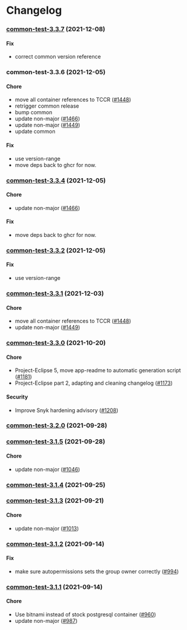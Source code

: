 # Changelog<br>


<a name="common-test-3.3.7"></a>
### [common-test-3.3.7](https://github.com/truecharts/apps/compare/common-test-3.3.6...common-test-3.3.7) (2021-12-08)

#### Fix

* correct common version reference



<a name="common-test-3.3.6"></a>
### common-test-3.3.6 (2021-12-05)

#### Chore

* move all container references to TCCR ([#1448](https://github.com/truecharts/apps/issues/1448))
* retrigger common release
* bump common
* update non-major ([#1466](https://github.com/truecharts/apps/issues/1466))
* update non-major ([#1449](https://github.com/truecharts/apps/issues/1449))
* update common

#### Fix

* use version-range
* move deps back to ghcr for now.



<a name="common-test-3.3.4"></a>
### [common-test-3.3.4](https://github.com/truecharts/apps/compare/common-test-3.3.2...common-test-3.3.4) (2021-12-05)

#### Chore

* update non-major ([#1466](https://github.com/truecharts/apps/issues/1466))

#### Fix

* move deps back to ghcr for now.



<a name="common-test-3.3.2"></a>
### [common-test-3.3.2](https://github.com/truecharts/apps/compare/common-test-3.3.1...common-test-3.3.2) (2021-12-05)

#### Fix

* use version-range



<a name="common-test-3.3.1"></a>
### [common-test-3.3.1](https://github.com/truecharts/apps/compare/common-test-3.3.0...common-test-3.3.1) (2021-12-03)

#### Chore

* move all container references to TCCR ([#1448](https://github.com/truecharts/apps/issues/1448))
* update non-major ([#1449](https://github.com/truecharts/apps/issues/1449))



<a name="common-test-3.3.0"></a>
### [common-test-3.3.0](https://github.com/truecharts/apps/compare/common-test-3.2.0...common-test-3.3.0) (2021-10-20)

#### Chore

* Project-Eclipse 5, move app-readme to automatic generation script ([#1181](https://github.com/truecharts/apps/issues/1181))
* Project-Eclipse part 2, adapting and cleaning changelog ([#1173](https://github.com/truecharts/apps/issues/1173))

#### Security

* Improve Snyk hardening advisory ([#1208](https://github.com/truecharts/apps/issues/1208))



<a name="common-test-3.2.0"></a>
### [common-test-3.2.0](https://github.com/truecharts/apps/compare/common-test-3.1.5...common-test-3.2.0) (2021-09-28)



<a name="common-test-3.1.5"></a>
### [common-test-3.1.5](https://github.com/truecharts/apps/compare/common-test-3.1.4...common-test-3.1.5) (2021-09-28)

#### Chore

* update non-major ([#1046](https://github.com/truecharts/apps/issues/1046))



<a name="common-test-3.1.4"></a>
### [common-test-3.1.4](https://github.com/truecharts/apps/compare/common-test-3.1.3...common-test-3.1.4) (2021-09-25)



<a name="common-test-3.1.3"></a>
### [common-test-3.1.3](https://github.com/truecharts/apps/compare/common-test-3.1.2...common-test-3.1.3) (2021-09-21)

#### Chore

* update non-major ([#1013](https://github.com/truecharts/apps/issues/1013))



<a name="common-test-3.1.2"></a>
### [common-test-3.1.2](https://github.com/truecharts/apps/compare/common-test-3.1.1...common-test-3.1.2) (2021-09-14)

#### Fix

* make sure autopermissions sets the group owner correctly ([#994](https://github.com/truecharts/apps/issues/994))



<a name="common-test-3.1.1"></a>
### [common-test-3.1.1](https://github.com/truecharts/apps/compare/common-test-3.1.0...common-test-3.1.1) (2021-09-14)

#### Chore

* Use bitnami instead of stock postgresql container ([#960](https://github.com/truecharts/apps/issues/960))
* update non-major ([#987](https://github.com/truecharts/apps/issues/987))
